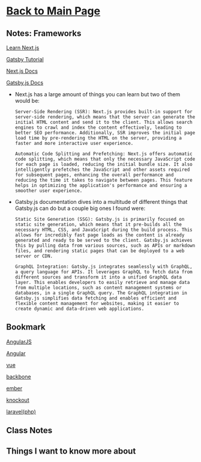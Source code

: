 # [Back to Main Page](https://reecerenninger.github.io/reading-notes/)

## Notes: Frameworks

[Learn Next.js](https://nextjs.org/learn/basics/getting-started)

[Gatsby Tutorial](https://www.gatsbyjs.org/tutorial/)

[Next.js Docs](https://nextjs.org/docs)

[Gatsby.js Docs](https://www.gatsbyjs.org/docs/)

- Next.js has a large amount of things you can learn but two of them would be:

      Server-Side Rendering (SSR): Next.js provides built-in support for server-side rendering, which means that the server can generate the initial HTML content and send it to the client. This allows search engines to crawl and index the content effectively, leading to better SEO performance. Additionally, SSR improves the initial page load time by pre-rendering the HTML on the server, providing a faster and more interactive user experience.

      Automatic Code Splitting and Prefetching: Next.js offers automatic code splitting, which means that only the necessary JavaScript code for each page is loaded, reducing the initial bundle size. It also intelligently prefetches the JavaScript and other assets required for subsequent pages, enhancing the overall performance and reducing the time it takes to navigate between pages. This feature helps in optimizing the application's performance and ensuring a smoother user experience.

- Gatsby.js documentation dives into a multitude of different things that Gatsby.js can do but a couple big ones I found were:

      Static Site Generation (SSG): Gatsby.js is primarily focused on static site generation, which means that it pre-builds all the necessary HTML, CSS, and JavaScript during the build process. This allows for incredibly fast page loads as the content is already generated and ready to be served to the client. Gatsby.js achieves this by pulling data from various sources, such as APIs or markdown files, and rendering static pages that can be deployed to a web server or CDN.

      GraphQL Integration: Gatsby.js integrates seamlessly with GraphQL, a query language for APIs. It leverages GraphQL to fetch data from different sources and transform it into a unified GraphQL data layer. This enables developers to easily retrieve and manage data from multiple locations, such as content management systems or databases, in a single GraphQL query. The GraphQL integration in Gatsby.js simplifies data fetching and enables efficient and flexible content management for websites, making it easier to create dynamic and data-driven web applications.

## Bookmark

[AngularJS](https://angularjs.org/)

[Angular](https://angular.io/)

[vue](https://vuejs.org/)

[backbone](http://backbonejs.org/)

[ember](https://www.emberjs.com/)

[knockout](https://knockoutjs.com/)

[laravel(php)](https://laravel.com/)

## Class Notes

## Things I want to know more about
